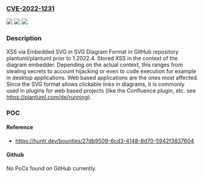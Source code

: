 ### [CVE-2022-1231](https://cve.mitre.org/cgi-bin/cvename.cgi?name=CVE-2022-1231)
![](https://img.shields.io/static/v1?label=Product&message=plantuml%2Fplantuml&color=blue)
![](https://img.shields.io/static/v1?label=Version&message=n%2Fa&color=blue)
![](https://img.shields.io/static/v1?label=Vulnerability&message=CWE-79%20Improper%20Neutralization%20of%20Input%20During%20Web%20Page%20Generation%20('Cross-site%20Scripting')&color=brighgreen)

### Description

XSS via Embedded SVG in SVG Diagram Format in GitHub repository plantuml/plantuml prior to 1.2022.4. Stored XSS in the context of the diagram embedder. Depending on the actual context, this ranges from stealing secrets to account hijacking or even to code execution for example in desktop applications. Web based applications are the ones most affected. Since the SVG format allows clickable links in diagrams, it is commonly used in plugins for web based projects (like the Confluence plugin, etc. see https://plantuml.com/de/running).

### POC

#### Reference
- https://huntr.dev/bounties/27db9509-6cd3-4148-8d70-5942f3837604

#### Github
No PoCs found on GitHub currently.

